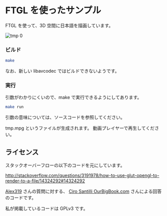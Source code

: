 # FTGL を使ったサンプル

FTGL を使って、3D 空間に日本語を描画しています。

![tmp 0](https://user-images.githubusercontent.com/7226237/222881119-2301304c-a3bb-460a-a487-b2302d6d3bf6.png)

### ビルド

```sh
make
```

なお、新しい libavcodec ではビルドできないようです。

### 実行

引数がわかりにくいので、make で実行できるようにしてあります。

```sh
make run
```

引数の意味については、ソースコードを参照してください。

tmp.mpg というファイルが生成されます。
動画プレイヤーで再生してください。

## ライセンス

スタックオーバーフローの以下のコードを元にしています。

http://stackoverflow.com/questions/3191978/how-to-use-glut-opengl-to-render-to-a-file/14324292#14324292

[Alex319](https://stackoverflow.com/users/130658/alex319) さんの質問に対する、
[Ciro Santilli OurBigBook.com](https://stackoverflow.com/users/895245/ciro-santilli-ourbigbook-com) さんによる回答のコードです。

私が掲載しているコードは GPLv3 です。
